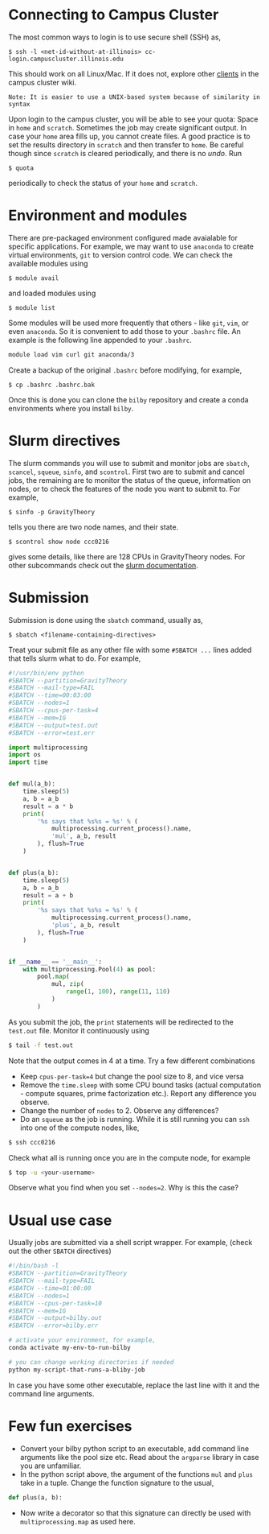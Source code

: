# Connecting to Campus Cluster
The most common ways to login is to use secure shell (SSH) as,
```shell
$ ssh -l <net-id-without-at-illinois> cc-login.campuscluster.illinois.edu
```
This should work on all Linux/Mac. If it does not, explore other [clients](https://campuscluster.illinois.edu/resources/docs/user-guide/#connect) in the campus cluster wiki.

	Note: It is easier to use a UNIX-based system because of similarity in syntax

Upon login to the campus cluster, you will be able to see your quota: Space in `home` and `scratch`. Sometimes the job may create significant output. In case your `home` area fills up, you cannot create files. A good practice is to set the results directory in `scratch` and then transfer to `home`. Be careful though since `scratch` is cleared periodically, and there is no _undo_. Run
```shell
$ quota
```
periodically to check the status of your `home` and `scratch`.

# Environment and modules
There are pre-packaged environment configured made avaialable for specific applications. For example, we may want to use `anaconda` to create virtual environments, `git` to version control code. We can check the available modules using
```shell
$ module avail
```
and loaded modules using
```
$ module list
```
Some modules will be used more frequently that others - like `git`, `vim`, or even `anaconda`. So it is convenient to add those to your `.bashrc` file. An example is the following line appended to your `.bashrc`.
```bash
module load vim curl git anaconda/3
```
Create a backup of the original `.bashrc` before modifying, for example,
```
$ cp .bashrc .bashrc.bak
```
Once this is done you can clone the `bilby` repository and create a conda environments where you install `bilby`.

# Slurm directives
The slurm commands you will use to submit and monitor jobs are `sbatch`, `scancel`, `squeue`, `sinfo`, and `scontrol`. First two are to submit and cancel jobs, the remaining are to monitor the status of the queue, information on nodes, or to check the features of the node you want to submit to. For example,
```
$ sinfo -p GravityTheory
```
tells you there are two node names, and their state.
```
$ scontrol show node ccc0216
```
gives some details, like there are 128 CPUs in GravityTheory nodes. For other subcommands check out the [slurm documentation](https://slurm.schedmd.com/documentation.html).

# Submission
Submission is done using the `sbatch` command, usually as,
```
$ sbatch <filename-containing-directives>
```

Treat your submit file as any other file with some `#SBATCH ...` lines added that tells slurm what to do. For example,
```python
#!/usr/bin/env python
#SBATCH --partition=GravityTheory
#SBATCH --mail-type=FAIL
#SBATCH --time=00:03:00
#SBATCH --nodes=1
#SBATCH --cpus-per-task=4
#SBATCH --mem=1G
#SBATCH --output=test.out
#SBATCH --error=test.err

import multiprocessing
import os
import time


def mul(a_b):
    time.sleep(5)
    a, b = a_b
    result = a * b
    print(
        '%s says that %s%s = %s' % (
            multiprocessing.current_process().name,
            'mul', a_b, result
        ), flush=True
    )


def plus(a_b):
    time.sleep(5)
    a, b = a_b
    result = a + b
    print(
        '%s says that %s%s = %s' % (
            multiprocessing.current_process().name,
            'plus', a_b, result
        ), flush=True
    )


if __name__ == '__main__':
    with multiprocessing.Pool(4) as pool:
        pool.map(
            mul, zip(
                range(1, 100), range(11, 110)
            )
        )
```
As you submit the job, the `print` statements will be redirected to the `test.out` file. Monitor it continuously using
```bash
$ tail -f test.out
```
Note that the output comes in 4 at a time. Try a few different combinations
- Keep `cpus-per-task=4` but change the pool size to 8, and vice versa
- Remove the `time.sleep` with some CPU bound tasks (actual computation - compute squares, prime factorization etc.). Report any difference you observe.
- Change the number of `nodes` to 2. Observe any differences?
- Do an `squeue` as the job is running. While it is still running you can `ssh` into one of the compute nodes, like,
```bash
$ ssh ccc0216
```
Check what all is running once you are in the compute node, for example
```bash
$ top -u <your-username>
```
Observe what you find when you set `--nodes=2`. Why is this the case?

# Usual use case
Usually jobs are submitted via a shell script wrapper. For example, (check out the other `SBATCH` directives)
```bash
#!/bin/bash -l
#SBATCH --partition=GravityTheory
#SBATCH --mail-type=FAIL
#SBATCH --time=01:00:00
#SBATCH --nodes=1
#SBATCH --cpus-per-task=10
#SBATCH --mem=1G
#SBATCH --output=bilby.out
#SBATCH --error=bilby.err

# activate your environment, for example,
conda activate my-env-to-run-bilby

# you can change working directories if needed
python my-script-that-runs-a-bliby-job
```
In case you have some other executable, replace the last line with it and the command line arguments.

# Few fun exercises
- Convert your bilby python script to an executable, add command line arguments like the pool size etc. Read about the `argparse` library in case you are unfamiliar.
- In the python script above, the argument of the functions `mul` and `plus` take in a tuple. Change the function signature to the usual,
```python
def plus(a, b):
```
- Now write a decorator so that this signature can directly be used with `multiprocessing.map` as used here.
